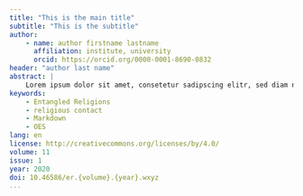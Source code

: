 ```yaml
---
title: "This is the main title"
subtitle: "This is the subtitle"
author:
    - name: author firstname lastname
      affiliation: institute, university
      orcid: https://orcid.org/0000-0001-8690-0832
header: "author last name"
abstract: |
    Lorem ipsum dolor sit amet, consetetur sadipscing elitr, sed diam nonumy eirmod tempor invidunt ut labore et dolore magna aliquyam erat, sed diam voluptua. At vero eos et accusam et justo duo dolores et ea rebum. Stet clita kasd gubergren, no sea takimata sanctus est Lorem ipsum dolor sit amet. Lorem ipsum dolor sit amet, consetetur sadipscing elitr, sed diam nonumy eirmod tempor invidunt ut labore et dolore magna aliquyam erat, sed diam voluptua. At vero eos et accusam et justo duo dolores et ea rebum. Stet clita kasd gubergren, no sea takimata sanctus est Lorem ipsum dolor sit amet.
keywords:
    - Entangled Religions
    - religious contact
    - Markdown
    - OES
lang: en
license: http://creativecommons.org/licenses/by/4.0/
volume: 11
issue: 1
year: 2020
doi: 10.46586/er.{volume}.{year}.wxyz
...
```

